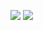![](https://github.com/oaiba/gasp_test/blob/main/Sample2.gif)
![](https://github.com/oaiba/gasp_test/blob/main/Recording%202025-05-22%20160640.gif)
